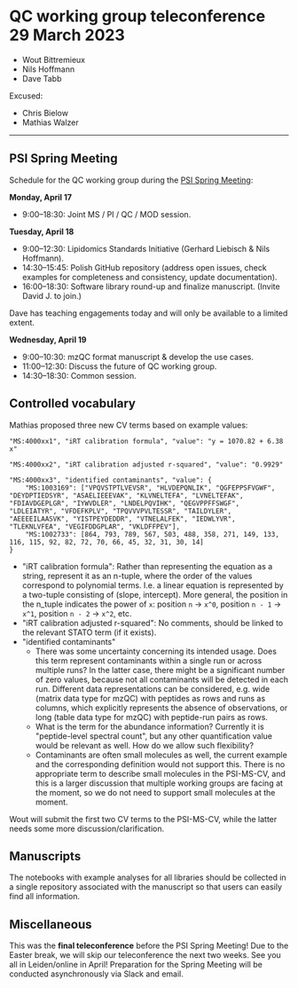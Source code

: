 # QC working group teleconference 29 March 2023

- Wout Bittremieux
- Nils Hoffmann
- Dave Tabb

Excused:

- Chris Bielow
- Mathias Walzer

---

## PSI Spring Meeting

Schedule for the QC working group during the [PSI Spring Meeting](https://psidev.info/hupo-psi-meeting-2023):

**Monday, April 17**

- 9:00–18:30: Joint MS / PI / QC / MOD session.

**Tuesday, April 18**

- 9:00–12:30: Lipidomics Standards Initiative (Gerhard Liebisch & Nils Hoffmann).
- 14:30–15:45: Polish GitHub repository (address open issues, check examples for completeness and consistency, update documentation).
- 16:00–18:30: Software library round-up and finalize manuscript. (Invite David J. to join.)

Dave has teaching engagements today and will only be available to a limited extent.

**Wednesday, April 19**

- 9:00–10:30: mzQC format manuscript & develop the use cases.
- 11:00–12:30: Discuss the future of QC working group.
- 14:30–18:30: Common session.

## Controlled vocabulary

Mathias proposed three new CV terms based on example values:

```
"MS:4000xx1", "iRT calibration formula", "value": "y = 1070.82 + 6.38 x"

"MS:4000xx2", "iRT calibration adjusted r-squared", "value": "0.9929"

"MS:4000xx3", "identified contaminants", "value": {
    "MS:1003169": ["VPQVSTPTLVEVSR", "HLVDEPQNLIK", "QGFEPPSFVGWF", "DEYDPTIEDSYR", "ASAELIEEEVAK", "KLVNELTEFA", "LVNELTEFAK", "FDIAVDGEPLGR", "IYWVDLER", "LNDELPQVIHK", "QEGVPPFFSWGF", "LDLEIATYR", "VFDEFKPLV", "TPQVVVPVLTESSR", "TAILDYLER", "AEEEEILAASVK", "YISTPEYDEDDR", "VTNELALFEK", "IEDWLYVR", "TLEKNLVFEA", "VEGIFDDGPLAR", "VKLDFFPEV"],
    "MS:1002733": [864, 793, 789, 567, 503, 488, 358, 271, 149, 133, 116, 115, 92, 82, 72, 70, 66, 45, 32, 31, 30, 14]
}
```

- "iRT calibration formula": Rather than representing the equation as a string, represent it as an n-tuple, where the order of the values correspond to polynomial terms. I.e. a linear equation is represented by a two-tuple consisting of (slope, intercept). More general, the position in the n_tuple indicates the power of `x`: position `n` → `x^0`, position `n - 1` → `x^1`, position `n - 2` → `x^2`, etc.
- "iRT calibration adjusted r-squared": No comments, should be linked to the relevant STATO term (if it exists).
- "identified contaminants"
    - There was some uncertainty concerning its intended usage. Does this term represent contaminants within a single run or across multiple runs? In the latter case, there might be a significant number of zero values, because not all contaminants will be detected in each run. Different data representations can be considered, e.g. wide (matrix data type for mzQC) with peptides as rows and runs as columns, which explicitly represents the absence of observations, or long (table data type for mzQC) with peptide-run pairs as rows.
    - What is the term for the abundance information? Currently it is "peptide-level spectral count", but any other quantification value would be relevant as well. How do we allow such flexibility?
    - Contaminants are often small molecules as well, the current example and the corresponding definition would not support this. There is no appropriate term to describe small molecules in the PSI-MS-CV, and this is a larger discussion that multiple working groups are facing at the moment, so we do not need to support small molecules at the moment.

Wout will submit the first two CV terms to the PSI-MS-CV, while the latter needs some more discussion/clarification.

## Manuscripts

The notebooks with example analyses for all libraries should be collected in a single repository associated with the manuscript so that users can easily find all information.

## Miscellaneous

This was the **final teleconference** before the PSI Spring Meeting! Due to the Easter break, we will skip our teleconference the next two weeks. See you all in Leiden/online in April! Preparation for the Spring Meeting will be conducted asynchronously via Slack and email.
